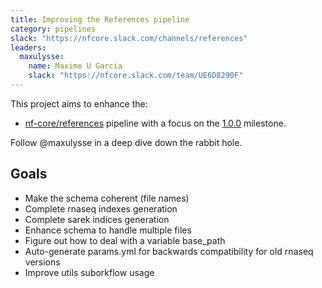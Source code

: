 ```yaml
---
title: Improving the References pipeline
category: pipelines
slack: "https://nfcore.slack.com/channels/references"
leaders:
  maxulysse:
    name: Maxime U Garcia
    slack: "https://nfcore.slack.com/team/UE6D8290F"
---
```


This project aims to enhance the:

- [nf-core/references](https://nf-co.re/references/dev) pipeline with a focus on the [1.0.0](https://github.com/nf-core/references/milestone/1) milestone.

Follow @maxulysse in a deep dive down the rabbit hole.

## Goals

- Make the schema coherent (file names)
- Complete rnaseq indexes generation
- Complete sarek indices generation
- Enhance schema to handle multiple files
- Figure out how to deal with a variable base_path
- Auto-generate params.yml for backwards compatibility for old rnaseq versions
- Improve utils suborkflow usage
